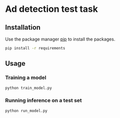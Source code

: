 # Ad detection test task

## Installation

Use the package manager [pip](https://pip.pypa.io/en/stable/) to install the packages.

```bash
pip install -r requirements
```

## Usage

### Training a model

```bash
python train_model.py
```

### Running inference on a test set

```bash
python run_model.py
```